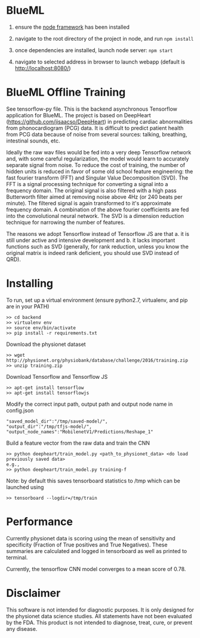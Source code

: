 BlueML
==========================

1. ensure the [node framework](https://nodejs.org/en/) has been installed


2. navigate to the root directory of the project in node, and run `npm install`

2. once dependencies are installed, launch node server: `npm start`

3. navigate to selected address in browser to launch webapp (default is [http://localhost:8080/](http://localhost:8080/))

BlueML Offline Training
===========================
 See tensorflow-py file. This is the backend asynchronous Tensorflow application for BlueML. The project is based on DeepHeart (https://github.com/jisaacso/DeepHeart) in predicting
 cardiac abnormalities from phonocardiogram (PCG) data. It is difficult to predict patient health from PCG data 
 because of noise from several sources: talking, breathing, intestinal 
 sounds, etc.
 
 Ideally the raw wav files would be fed into a very deep Tensorflow
 network and, with some careful regularization, the model would learn 
 to accurately separate signal from noise. To reduce the cost of
 training, the number of hidden units is reduced in favor of
 some old school feature engineering: the fast fourier transform (FFT) and Singular Value Decomposition (SVD). 
 The FFT is a signal processing technique for converting a signal into
 a frequency domain. The original signal is also filtered with a high
 pass Butterworth filter aimed at removing noise above 4Hz (or 240 beats
 per minute). The filtered signal is again transformed to it's approximate
 frequency domain. A combination of the above fourier coefficients are 
 fed into the convolutional neural network. The SVD is a dimension reduction technique for narrowing the number of features.

 The reasons we adopt Tensorflow instead of Tensorflow JS are that a. it is still under active and intensive development and b. it lacks important functions such as SVD (generally, for rank reduction, unless you know the original matrix is indeed rank deficient, you should use SVD instead of QRD).
 
# Installing

To run, set up a virtual environment (ensure python2.7, virtualenv, and 
pip are in your PATH)

```
>> cd backend
>> virtualenv env
>> source env/bin/activate
>> pip install -r requirements.txt
```

Download the physionet dataset 

```
>> wget http://physionet.org/physiobank/database/challenge/2016/training.zip
>> unzip training.zip

```

Download Tensorflow and Tensorflow JS
```
>> apt-get install tensorflow
>> apt-get install tensorflowjs
```

Modify the correct input path, output path and output node name in config.json
```
"saved_model_dir":"/tmp/saved-model/",
"output_dir":"/tmp/tfjs-model/",
"output_node_names":"MobilenetV1/Predictions/Reshape_1"
```

Build a feature vector from the raw data and train the CNN
```
>> python deepheart/train_model.py <path_to_physionet_data> <do load previously saved data>
e.g.,
>> python deepheart/train_model.py training-f
```

Note: by default this saves tensorboard statistics to /tmp which can
be launched using
```
>> tensorboard --logdir=/tmp/train
```

# Performance
Currently physionet data is scoring using the mean of sensitivity and
specificity (Fraction of True positives and True Negatives). These summaries
are calculated and logged in tensorboard as well as printed to terminal.

Currently, the tensorflow CNN model converges to a mean score of
 0.78. 
 
# Disclaimer
This software is not intended for diagnostic purposes. It is only designed
for the physionet data science studies. All statements have not been evaluated by the FDA. 
This product is not intended to diagnose, treat, cure, or prevent any disease.
